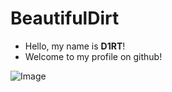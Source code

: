 # BeautifulDirt

- Hello, my name is **D1RT**!
- Welcome to my profile on github!

![Image](https://media.tenor.com/images/e40525a77affb845ce40243e7189a9f2/tenor.gif)
